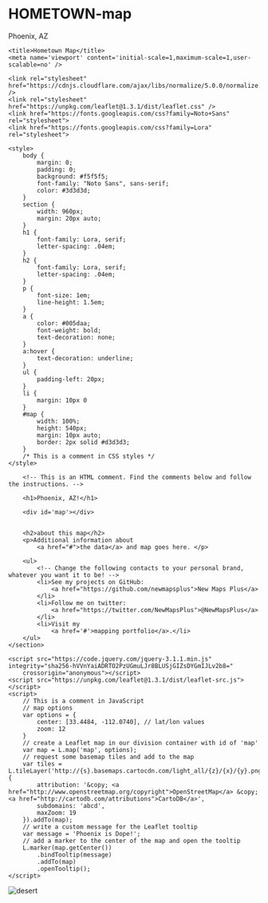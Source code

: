 # HOMETOWN-map
Phoenix, AZ


<head>
	
	<title>Hometown Map</title>
	<meta name='viewport' content='initial-scale=1,maximum-scale=1,user-scalable=no' />

	<link rel="stylesheet" href="https://cdnjs.cloudflare.com/ajax/libs/normalize/5.0.0/normalize.css" />
	<link rel="stylesheet" href="https://unpkg.com/leaflet@1.3.1/dist/leaflet.css" />
	<link href="https://fonts.googleapis.com/css?family=Noto+Sans" rel="stylesheet">
	<link href="https://fonts.googleapis.com/css?family=Lora" rel="stylesheet">

	<style>
		body {
			margin: 0;
			padding: 0;
			background: #f5f5f5;
			font-family: "Noto Sans", sans-serif;
			color: #3d3d3d;
		}
		section {
			width: 960px;
			margin: 20px auto;
		}
		h1 {
			font-family: Lora, serif;
			letter-spacing: .04em;
		}
		h2 {
			font-family: Lora, serif;
			letter-spacing: .04em;
		}
		p {
			font-size: 1em;
			line-height: 1.5em;
		}
		a {
			color: #005daa;
			font-weight: bold;
			text-decoration: none;
		}
		a:hover {
			text-decoration: underline;
		}
		ul {
			padding-left: 20px;
		}
		li {
			margin: 10px 0
		}
		#map {
			width: 100%;
			height: 540px;
			margin: 10px auto;
			border: 2px solid #d3d3d3;
		}
		/* This is a comment in CSS styles */
	</style>
</head>

<body>
	<section>

		<!-- This is an HTML comment. Find the comments below and follow the instructions. -->

		<h1>Phoenix, AZ!</h1>

		<div id='map'></div>


		<h2>about this map</h2>
		<p>Additional information about
			<a href="#">the data</a> and map goes here. </p>

		<ul>
			<!-- Change the following contacts to your personal brand, whatever you want it to be! -->
			<li>See my projects on GitHub:
				<a href="https://github.com/newmapsplus">New Maps Plus</a>
			</li>
			<li>Follow me on twitter:
				<a href="https://twitter.com/NewMapsPlus">@NewMapsPlus</a>
			</li>
			<li>Visit my
				<a href='#'>mapping portfolio</a>.</li>
		</ul>
	</section>

	<script src="https://code.jquery.com/jquery-3.1.1.min.js" integrity="sha256-hVVnYaiADRTO2PzUGmuLJr8BLUSjGIZsDYGmIJLv2b8="
	    crossorigin="anonymous"></script>
	<script src="https://unpkg.com/leaflet@1.3.1/dist/leaflet-src.js"></script>
	<script>
		// This is a comment in JavaScript
		// map options
		var options = {
			center: [33.4484, -112.0740], // lat/lon values
			zoom: 12
		}
		// create a Leaflet map in our division container with id of 'map'
		var map = L.map('map', options);
		// request some basemap tiles and add to the map
		var tiles = L.tileLayer('http://{s}.basemaps.cartocdn.com/light_all/{z}/{x}/{y}.png', {
			attribution: '&copy; <a href="http://www.openstreetmap.org/copyright">OpenStreetMap</a> &copy; <a href="http://cartodb.com/attributions">CartoDB</a>',
			subdomains: 'abcd',
			maxZoom: 19
		}).addTo(map);
		// write a custom message for the Leaflet tooltip
		var message = 'Phoenix is Dope!';
		// add a marker to the center of the map and open the tooltip
		L.marker(map.getCenter())
			.bindTooltip(message)
			.addTo(map)
			.openTooltip();
	</script>

</body>

<img src="https://asdb.az.gov/wp-content/uploads/sites/8/2016/10/phoenix-az.jpg" alt="desert">
</html>

